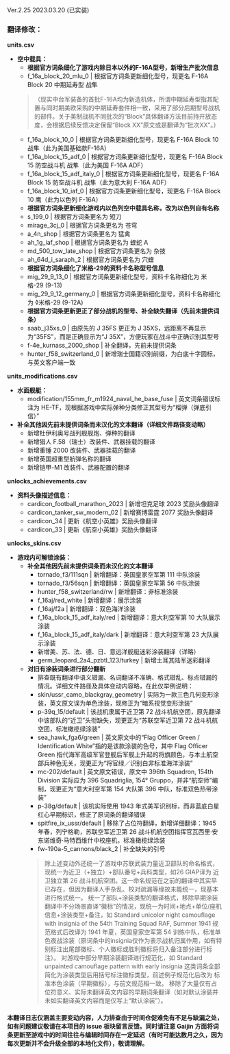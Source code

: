 Ver.2.25 2023.03.20 (已实装)
### 翻译修改：

**units.csv**
- **空中载具：**
  - **根据官方词条细化了游戏内除日本以外的F-16A型号，新增生产批次信息**
  - f_16a_block_20_mlu_0 | 根据官方词条更新细化型号，现更名 F-16A Block 20 中期延寿型 战隼
  >（现实中台军装备的首批F-16A均为新造机体，所谓中期延寿型指其配置与同时期美欧采购的中期延寿套件相一致，采用了部分后期型号战机的部件。关于美制战机不同批次的“Block”具体翻译方法目前持开放态度，会根据后续反馈决定保留“Block XX”原文或是翻译为“批次XX”。）
  - f_16a_block_10_0 | 根据官方词条更新细化型号，现更名 F-16A Block 10 战隼（此为美国基础款F-16A）
  - f_16a_block_15_adf_0 | 根据官方词条更新细化型号，现更名 F-16A Block 15 防空战斗机 战隼（此为美国 F-16A ADF）
  - f_16a_block_15_adf_italy_0 | 根据官方词条更新细化型号，现更名 F-16A Block 15 防空战斗机 战隼（此为意大利 F-16A ADF）
  - f_16a_block_10_iaf_0 | 根据官方词条更新细化型号，现更名 F-16A Block 10 鹰（此为以色列 F-16A）
  - **根据官方词条更新细化游戏内以色列空中载具名称，改为以色列自有名称**
  - s_199_0 | 根据官方词条更名为 短刀
  - mirage_3cj_0 | 根据官方词条更名为 苍穹
  - a_4n_shop | 根据官方词条更名为 猛禽
  - ah_1g_iaf_shop | 根据官方词条更名为 蝰蛇 A
  - md_500_tow_late_shop | 根据官方词条更名为 杂技
  - ah_64d_i_saraph_2 | 根据官方词条更名为 穴蝰
  - **根据官方词条细化了米格-29的资料卡名称型号信息**
  - mig_29_9_13_0 | 根据官方词条更新细化型号，资料卡名称细化为 米格-29 (9-13)
  - mig_29_9_12_germany_0 | 根据官方词条更新细化型号，资料卡名称细化为 ◊米格-29 (9-12A)
  - **根据官方词条更新更正了部分战机的型号、补全缺失翻译（先前未提供词条）**
  - saab_j35xs_0 | 由原先的 J 35FS 更正为 J 35XS，远距离不再显示为“35FS”，而是正确显示为“J 35X”，方便玩家在战斗中正确识别其型号
  - f-4e_kurnass_2000_shop | 补全翻译，先前未提供词条
  - hunter_f58_switzerland_0 | 新增瑞士国籍识别前缀，为白底十字圆标，与英文客户端一致
 
**units_modifications.csv**
- **水面舰艇：**
  - modification/155mm_fr_m1924_naval_he_base_fuse | 英文词条错误标注为 HE-TF，现根据游戏中实际弹种分类修正其型号为“榴弹（弹底引信）”
- **补全其他因先前未提供词条而未汉化的文本翻译（详细文件路径变动略）**
  - 新增杜伊利奥号战列舰舰炮、弹种的翻译
  - 新增猎人 F.58（瑞士）改装件、武器挂载的翻译
  - 新增重锤 2000 改装件、武器挂载的翻译
  - 新增英国超重型航弹名称的翻译
  - 新增铠甲-M1 改装件、武器配置的翻译
  
**unlocks_achievements.csv**
- **资料头像描述信息：**
  - cardicon_football_marathon_2023 | 新增坦克足球 2023 奖励头像翻译
  - cardicon_tanker_sw_modern_02 | 新增赛博雷霆 2077 奖励头像翻译
  - cardicon_34 | 更新《航空小英雄》奖励头像翻译
  - cardicon_33 | 更新《航空小英雄》奖励头像翻译

**unlocks_skins.csv**
- **游戏内可解锁涂装：**
  - **补全其他因先前未提供词条而未汉化的文本翻译**
    - tornado_f3/111sqn | 新增翻译：英国皇家空军第 111 中队涂装
    - tornado_f3/56sqn | 新增翻译：英国皇家空军第 56 中队涂装
    - hunter_f58_switzerland/rw | 新增翻译：非标准涂装
    - f_16aj/red_white | 新增翻译：展示涂装
    - f_16aj/f2a | 新增翻译：双色海洋涂装
    - f_16a_block_15_adf_italy/red | 新增翻译：意大利空军第 10 大队展示涂装
    - f_16a_block_15_adf_italy/dark | 新增翻译：意大利空军第 23 大队展示涂装
    - 新增美、苏、法、德、日、意远洋舰艇迷彩涂装翻译（详略）
    - germ_leopard_2a4_pzbtl_123/turkey | 新增土耳其陆军迷彩翻译
  - **对旧有涂装词条进行部分翻新**
    - 排查既有翻译中语义错漏、名词翻译不准确、格式错乱、标点错漏的情况。详细文件路径及具体变动内容略，在此仅举例说明：
    - skin/ussr_camo_blackgray_geometry | 实际为一款三色几何变形涂装，英文原文误为单色涂装，现修正为“暗系视觉变形涂装”
    - p-39q_15/default | 该战机隶属于近卫第 72 战斗机航空团，原先翻译中该部队的“近卫”头衔缺失，现更正为“苏联空军近卫第 72 战斗机航空团，标准橄榄绿涂装”
    - sea_hawk_fga6/green | 英文原文中的“Flag Officer Green / Identification White”指的是该款涂装的色号，其中 Flag Officer Green 指代海军高级军官登舰后军舰上升起的将旗颜色，与本土航空部兵种色无关，现更正为“将官绿／识别白非标准海洋涂装”
    - mc-202/default | 英文原文错误，原文中 396th Squadron, 154th Division 实际应为 396 Squadriglia, 154° Gruppo，并非“航空师”编制，现更正为“意大利空军第 154 大队第 396 中队，标准双色热带涂装”
    - p-38g/default | 该机实际使用 1943 年式美军识别标，而非蓝底白星红心早期标识，修正了原词条的翻译错误
    - spitfire_ix_ussr/default | 移除了占位符翻译，新增详细翻译：1945 年春，列宁格勒，苏联空军近卫第 26 战斗机航空团指挥官瓦西里·安东诺维奇·马特西维什中校座机，标准橄榄绿涂装
    - fw-190a-5_cannons/black_2 | 补全缺失的引号
    > 除上述变动外还统一了游戏中苏联武装力量近卫部队的命名格式，现统一为近卫（+独立）+部队番号+兵科类型，如26 GIAP译为 近卫独立第 26 战斗机航空团。这一命名规范在之前的翻译中其实早已存在，但因为翻译人手杂乱、校对疏漏等缘故未能统一，现基本进行格式统一。
    > 统一了部队+涂装类型的翻译格式，移除早期涂装翻译中不分场景直译“徽标”的情况，现统一为时间+地点+单位/座机信息+涂装类型+备注，如 Standard unicolor night camouflage with insignia of the 54th Training Squad RAF, Summer 1941 规范格式后改译为 1941 年夏，英国皇家空军第 54 训练中队，标准单色夜战涂装（原词条中的insignia仅作为表示战机归属作用，如有特别标注出尾部徽标、个人徽标或胜利徽标将归入备注部分进行标注）。
    > 对游戏中部分早期涂装翻译进行规范化，如 Standard unpainted camouflage pattern with early insignia 这类词条全部简化为涂装类型后用括号标注徽标类型，前述例子规范化后改为 标准本色涂装（早期徽标），与前文规范相一致。
    > 移除了大量仅有占位符意义、实际未翻译英文内容的早期词条翻译（如对默认涂装并未如实翻译英文内容而是仅写上“默认涂装”）。
 
#### 本翻译日志仅涵盖主要变动内容，人力排查由于时间仓促难免有不足与缺漏之处，如有问题建议敬请在本项目的 issue 板块留言反馈。同时请注意 Gaijin 方面将词条更新至游戏中的时间往往与编辑时间存在一定延迟（有时可能达数月之久，因为每次更新并不会升级全部的本地化文件），敬请理解。
